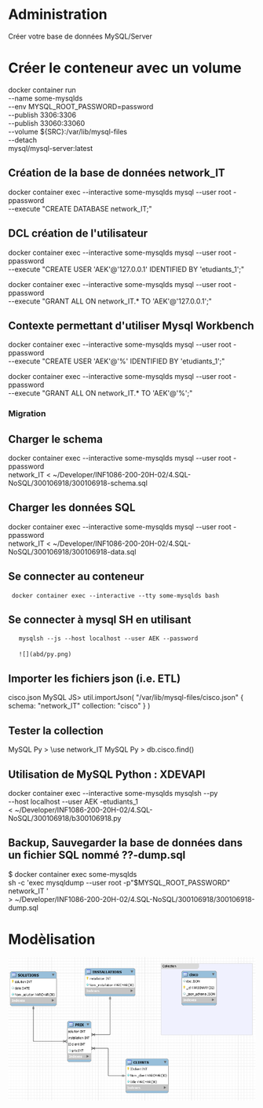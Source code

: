 


# Administration
Créer votre base de données MySQL/Server
# Créer le conteneur avec un volume
 
docker container run \
         --name some-mysqlds \
         --env MYSQL_ROOT_PASSWORD=password \
         --publish 3306:3306 \
         --publish 33060:33060 \
         --volume ${SRC}:/var/lib/mysql-files \
         --detach \
         mysql/mysql-server:latest
         
         
## Création de la base de données network_IT
docker container exec --interactive some-mysqlds mysql --user root -ppassword \
                        --execute "CREATE DATABASE network_IT;"
                        
## DCL création de l'utilisateur
docker container exec --interactive some-mysqlds mysql --user root -ppassword \
                        --execute "CREATE USER 'AEK'@'127.0.0.1' IDENTIFIED BY 'etudiants_1';"
                        
docker container exec --interactive some-mysqlds mysql --user root -ppassword \
                        --execute "GRANT ALL ON network_IT.* TO 'AEK'@'127.0.0.1';"

## Contexte permettant d'utiliser Mysql Workbench
docker container exec --interactive some-mysqlds mysql --user root -ppassword \
                        --execute "CREATE USER 'AEK'@'%' IDENTIFIED BY 'etudiants_1';"
                        
 docker container exec --interactive some-mysqlds mysql --user root -ppassword \
                        --execute "GRANT ALL ON network_IT.* TO 'AEK'@'%';"


### Migration

## Charger le schema
docker container exec --interactive some-mysqlds mysql --user root -ppassword \
          network_IT < ~/Developer/INF1086-200-20H-02/4.SQL-NoSQL/300106918/300106918-schema.sql

##  Charger les données SQL
docker container exec --interactive some-mysqlds mysql --user root -ppassword \
          network_IT < ~/Developer/INF1086-200-20H-02/4.SQL-NoSQL/300106918/300106918-data.sql

##  Se connecter au conteneur
     docker container exec --interactive --tty some-mysqlds bash
     
##  Se connecter à mysql SH en utilisant 
       mysqlsh --js --host localhost --user AEK --password
       
       ![](abd/py.png)
       
       
##  Importer les fichiers json (i.e. ETL)
cisco.json
MySQL JS> util.importJson(
              "/var/lib/mysql-files/cisco.json" 
              {
                  schema: "network_IT"
                  collection: "cisco"
              }
          )

## Tester la collection
MySQL  Py > \use network_IT
MySQL  Py > db.cisco.find()

## Utilisation de MySQL Python : XDEVAPI
docker container exec --interactive some-mysqlds mysqlsh --py \
                        --host localhost --user AEK -etudiants_1 \
                   < ~/Developer/INF1086-200-20H-02/4.SQL-NoSQL/300106918/b300106918.py
                   
##  Backup, Sauvegarder la base de données dans un fichier SQL nommé ??-dump.sql

$ docker container exec some-mysqlds \
    sh -c 'exec mysqldump --user root -p"$MYSQL_ROOT_PASSWORD" network_IT ' \
    > ~/Developer/INF1086-200-20H-02/4.SQL-NoSQL/300106918/300106918-dump.sql


# Modèlisation

![](abd/collection.png)
